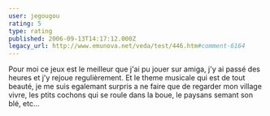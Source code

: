 ```yaml
---
user: jegougou
rating: 5
type: rating
published: 2006-09-13T14:17:12.000Z
legacy_url: http://www.emunova.net/veda/test/446.htm#comment-6164
---
```

Pour moi ce jeux est le meilleur que j'ai pu jouer sur amiga, j'y ai passé des heures et j'y rejoue regulièrement.
Et le theme musicale qui est de tout beauté, je me suis egalemant surpris a ne faire que de regarder mon village vivre, les ptits cochons qui se roule dans la boue, le paysans semant son blé, etc...